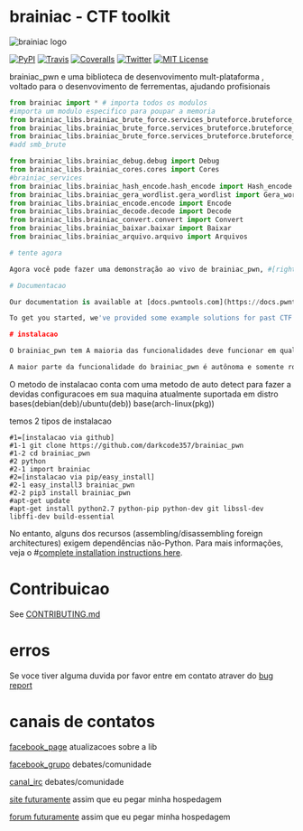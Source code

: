 # brainiac - CTF toolkit
![brainiac logo](https://raw.githubusercontent.com/darkcode357/brainiac_pwn/master/brainiac/brainiac-2.jpg?raw=true)

[![PyPI](https://img.shields.io/badge/pypi-v3.12.0-green.svg?style=flat)](https://pypi.python.org/pypi/pwntools/)
[![Travis](https://travis-ci.org/darkcode357/brainiac_pwn.svg)](https://travis-ci.org/darkcode357/brainiac_pwn)
[![Coveralls](https://img.shields.io/sonar/4.2/http/sonar.petalslink.com/org.ow2.petals%3Apetals-se-ase/tech_debt.svg)](https://coveralls.io/github/Gallopsled/pwntools?branch=dev)
[![Twitter](https://img.shields.io/badge/twitter-pwntools-4099FF.svg?style=flat)](https://twitter.com/pwntools)
[![MIT License](https://img.shields.io/badge/license-MIT-blue.svg?style=flat)](http://choosealicense.com/licenses/mit/)

brainiac_pwn e uma biblioteca de desenvovimento mult-plataforma , voltado para o desenvovimento de ferrementas, ajudando profisionais 
```python
from brainiac import * # importa todos os modulos
#importa um modulo especifico para poupar a memoria 
from brainiac_libs.brainiac_brute_force.services_bruteforce.bruteforce_smtp.brf_smtp import Smtp_brute
from brainiac_libs.brainiac_brute_force.services_bruteforce.bruteforce_ftp.brf_ftp import ftp_brute
from brainiac_libs.brainiac_brute_force.services_bruteforce.bruteforce_ssh.brf_ssh import Ssh_brute
#add smb_brute

from brainiac_libs.brainiac_debug.debug import Debug
from brainiac_libs.brainiac_cores.cores import Cores
#brainiac_services
from brainiac_libs.brainiac_hash_encode.hash_encode import Hash_encode
from brainiac_libs.brainiac_gera_wordlist.gera_wordlist import Gera_wordlist
from brainiac_libs.brainiac_encode.encode import Encode
from brainiac_libs.brainiac_decode.decode import Decode
from brainiac_libs.brainiac_convert.convert import Convert
from brainiac_libs.brainiac_baixar.baixar import Baixar
from brainiac_libs.brainiac_arquivo.arquivo import Arquivos

# tente agora

Agora você pode fazer uma demonstração ao vivo de brainiac_pwn, #[right in your browser](https://demo.pwntools.com).

# Documentacao

Our documentation is available at [docs.pwntools.com](https://docs.pwntools.com/)

To get you started, we've provided some example solutions for past CTF challenges in our [write-ups repository](https://github.com/Gallopsled/pwntools-write-ups).

# instalacao

O brainiac_pwn tem A maioria das funcionalidades deve funcionar em qualquer distribuição semelhante a Posix (Debian, Arch, FreeBSD, OSX, etc.). É necessário o Python 3.6.

A maior parte da funcionalidade do brainiac_pwn é autônoma e somente rodara com o python 3.6
```
O metodo de instalacao conta com uma metodo de auto detect para fazer a devidas configuracoes em sua maquina
atualmente suportada em distro bases(debian(deb)/ubuntu(deb)) base(arch-linux(pkg))

temos 2 tipos de instalacao
```
#1=[instalacao via github]
#1-1 git clone https://github.com/darkcode357/brainiac_pwn
#1-2 cd brainiac_pwn
#2 python 
#2-1 import brainiac  
#2=[instalacao via pip/easy_install]
#2-1 easy_install3 brainiac_pwn
#2-2 pip3 install brainiac_pwn
#apt-get update
#apt-get install python2.7 python-pip python-dev git libssl-dev libffi-dev build-essential

```
No entanto, alguns dos recursos (assembling/disassembling foreign architectures) exigem dependências não-Python. Para mais informações, veja o #[complete installation instructions here](https://docs.pwntools.com/en/stable/install.html).


# Contribuicao
See [CONTRIBUTING.md](CONTRIBUTING.md)

# erros
Se voce tiver alguma duvida por favor entre em contato atraver do  [bug report](https://github.com/darkcode357/brainiac_pwn/issues)

# canais de contatos
[facebook_page](https://www.facebook.com/brainiacpwntoolkit/) atualizacoes sobre a lib

[facebook_grupo](https://www.facebook.com/groups/1775847809390476/) debates/comunidade

[canal_irc](https://kiwiirc.com/client/irc.freenode.net/pwntools) debates/comunidade

[site futuramente](=) assim que eu pegar minha hospedagem

[forum futuramente](=) assim que eu pegar minha hospedagem

